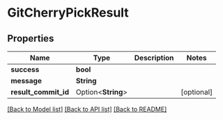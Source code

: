 # GitCherryPickResult

## Properties

Name | Type | Description | Notes
------------ | ------------- | ------------- | -------------
**success** | **bool** |  | 
**message** | **String** |  | 
**result_commit_id** | Option<**String**> |  | [optional]

[[Back to Model list]](../README.md#documentation-for-models) [[Back to API list]](../README.md#documentation-for-api-endpoints) [[Back to README]](../README.md)


